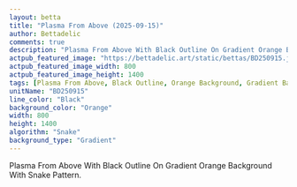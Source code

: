 ```yaml
---
layout: betta
title: "Plasma From Above (2025-09-15)"
author: Bettadelic
comments: true
description: "Plasma From Above With Black Outline On Gradient Orange Background With Snake Pattern."
actpub_featured_image: "https://bettadelic.art/static/bettas/BD250915.jpg"
actpub_featured_image_width: 800
actpub_featured_image_height: 1400
tags: [Plasma From Above, Black Outline, Orange Background, Gradient Background Pattern, Snake Pattern, September 2025]
unitName: "BD250915"
line_color: "Black"
background_color: "Orange"
width: 800
height: 1400
algorithm: "Snake"
background_type: "Gradient"
---
```


Plasma From Above With Black Outline On Gradient Orange Background With Snake Pattern.
